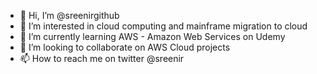 - 👋 Hi, I’m @sreenirgithub
- 👀 I’m interested in cloud computing and mainframe migration to cloud
- 🌱 I’m currently learning AWS - Amazon Web Services on Udemy
- 💞️ I’m looking to collaborate on AWS Cloud projects
- 📫 How to reach me on twitter @sreenir

<!---
sreenirgithub/sreenirgithub is a ✨ special ✨ repository because its `README.md` (this file) appears on your GitHub profile.
You can click the Preview link to take a look at your changes.
--->
